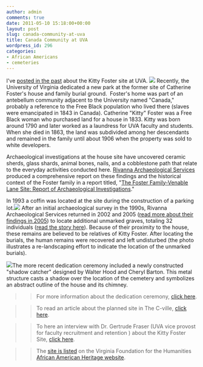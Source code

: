 ```yaml
---
author: admin
comments: true
date: 2011-05-10 15:18:00+00:00
layout: post
slug: canada-community-at-uva
title: Canada Community at UVA
wordpress_id: 296
categories:
- African Americans
- cemeteries
---
```


I've [posted in the past](http://www.locohistory.org/blog/albemarle/2007/05/22/enslaved-community-at-uva/) about the Kitty Foster site at UVA. [![](http://www.locohistory.org/blog/albemarle/wp-content/uploads/2011/05/fostersitemap1.jpg)](http://www.locohistory.org/blog/albemarle/wp-content/uploads/2011/05/fostersitemap1.jpg) Recently, the University of Virginia dedicated a new park at the former site of Catherine Foster's house and family burial ground.  Foster's home was part of an antebellum community adjacent to the University named "Canada," probably a reference to the Free Black population who lived there (slaves were emancipated in 1843 in Canada). Catherine "Kitty" Foster was a Free Black woman who purchased land for a house in 1833. Kitty was born around 1790 and later worked as a laundress for UVA faculty and students. When she died in 1863, the land was subdivided among her descendants and remained in the family until about 1906 when the property was sold to white developers.

Archaeological investigations at the house site have uncovered ceramic sherds, glass shards, animal bones, nails, and a cobblestone path that relate to the everyday activities conducted here. [Rivanna Archaeological Services](http://www.rivarch.com/) produced a comprehensive report on these findings and the historical context of the Foster family in a report titled, "[The Foster Family-Venable Lane Site: Report of Archaeological Investigations](http://search.lib.virginia.edu/catalog/u5190389)."

In 1993 a coffin was located at the site during the construction of a parking lot.[![](http://www.locohistory.org/blog/albemarle/wp-content/uploads/2011/05/fostersite52.jpg)](http://www.locohistory.org/blog/albemarle/wp-content/uploads/2011/05/fostersite52.jpg) After an initial archaeological survey in the 1990s, Rivanna Archaeological Services returned in 2002 and 2005 ([read more about their findings in 2005](http://www.virginia.edu/insideuva/2005/11/gravesite.html)) to locate additional unmarked graves, totaling 32 individuals ([read the story here](http://www.virginia.edu/topnews/releases2005/foster-june-8-2005.html)). Because of their proximity to the house, these remains are believed to be relatives of Kitty Foster. After locating the burials, the human remains were recovered and left undisturbed (the photo illustrates a re-landscaping effort to indicate the location of the unmarked burials).

[![](http://www.locohistory.org/blog/albemarle/wp-content/uploads/2011/05/fostersite4.jpg)](http://www.locohistory.org/blog/albemarle/wp-content/uploads/2011/05/fostersite4.jpg)The more recent dedication ceremony included a newly constructed "shadow catcher" designed by Walter Hood and Cheryl Barton. This metal structure casts a shadow over the location of the cemetery and symbolizes an abstract outline of the house and its chimney.

>>For more information about the dedication ceremony, [click here](http://www.virginia.edu/uvatoday/newsRelease.php?id=14654).

>>To read an article about the planned site in The C-ville, [click here](http://www.c-ville.com/index.php?cat=141404064432695&ShowArticle_ID=11800903093090787).

>>To here an interview with Dr. Gertrude Fraser (UVA vice provost for faculty recruitment and retention ) about the Kitty Foster Site, [click here](http://www.newsplex.com/uvatoday/headlines/UVa_Today_Kitty_Foster_119099529.html).

>>The [site is listed](http://aaheritageva.org/search/sites.php?site_id=670) on the Virginia Foundation for the Humanities [African American Heritage website](http://aaheritageva.org).
